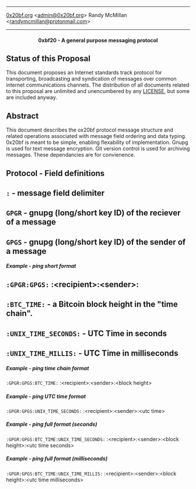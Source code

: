 
---

[0x20bf.org](https://github.com/0x20bf-org) \<[admin@0x20bf.org](mailto:admin@0x20bf.org)\>
Randy McMillan \<[randymcmillan@protonmail.com](mailto:randymcmillan@protonmail.com)\>

---

<center><H4>0xbf20 - A general purpose messaging protocol</center>

## Status of this Proposal

This document proposes an Internet standards track protocol for transporting, broadcasting and syndication of messages over common internet communications channels. The distribution of all documents related to this proposal are unlimited and unencumbered by any [LICENSE](LICENSE), but some are included anyway.

## Abstract

This document describes the ox20bf protocol message structure and related operations associated with message field ordering and data typing. 0x20bf is meant to be simple, enabling flexability of implementation. Gnupg is used for text message encryption. Git version control is used for archiving messages. These dependancies are for convienence.

## Protocol - Field definitions


`:` - message field delimiter
--

`GPGR` - gnupg (long/short key ID) of the reciever of a message
--

`GPGS` - gnupg (long/short key ID) of the sender of a message
--

##### Example - ping short format
`:GPGR:GPGS:` :\<recipient\>:\<sender\>:
--

`:BTC_TIME:` - a Bitcoin block height in the "time chain".
--

`:UNIX_TIME_SECONDS:` - UTC Time in seconds
--

`:UNIX_TIME_MILLIS:` - UTC Time in milliseconds
--

##### Example - ping time chain format
`:GPGR:GPGS:BTC_TIME:` :\<recipient\>:\<sender\>:\<block height\>

##### Example - ping UTC time format
`:GPGR:GPGS:UNIX_TIME_SECONDS:` :\<recipient\>:\<sender\>:\<utc time\>

##### Example - ping full format (seconds)
`:GPGR:GPGS:BTC_TIME:UNIX_TIME_SECONDS:` :\<recipient\>:\<sender\>:\<block height\>:\<utc time seconds\>

##### Example - ping full format (milliseconds)
`:GPGR:GPGS:BTC_TIME:UNIX_TIME_MILLIS:` :\<recipient\>:\<sender\>:\<block height\>:\<utc time milliseconds\>
